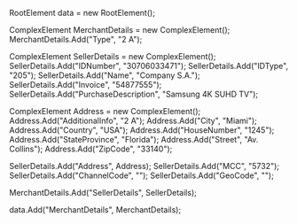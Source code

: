 RootElement data = new RootElement();


ComplexElement MerchantDetails = new ComplexElement();
MerchantDetails.Add("Type", "2 A");

ComplexElement SellerDetails = new ComplexElement();
SellerDetails.Add("IDNumber", "30706033471");
SellerDetails.Add("IDType", "205");
SellerDetails.Add("Name", "Company S.A.");
SellerDetails.Add("Invoice", "54877555");
SellerDetails.Add("PurchaseDescription", "Samsung 4K SUHD TV");

ComplexElement Address = new ComplexElement();
Address.Add("AdditionalInfo", "2 A");
Address.Add("City", "Miami");
Address.Add("Country", "USA");
Address.Add("HouseNumber", "1245");
Address.Add("StateProvince", "Florida");
Address.Add("Street", "Av. Collins");
Address.Add("ZipCode", "33140");

SellerDetails.Add("Address", Address);
SellerDetails.Add("MCC", "5732");
SellerDetails.Add("ChannelCode", "");
SellerDetails.Add("GeoCode", "");

MerchantDetails.Add("SellerDetails", SellerDetails);

data.Add("MerchantDetails", MerchantDetails);
